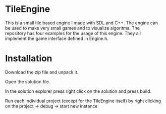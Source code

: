 # TileEngine
This is a small tile based engine I made with SDL and C++. The engine can be used to make very small games and to visualize algoritms. The repository has four examples for the usage of this engine. They all implement the game interface defined in Engine.h.

# Installation
Download the zip file and unpack it.

Open the solution file.

In the solution explorer press right click on the solution and press build.

Run each individual project (except for the TileEngine itself) by right clicking on the project -> debug -> start new instance
